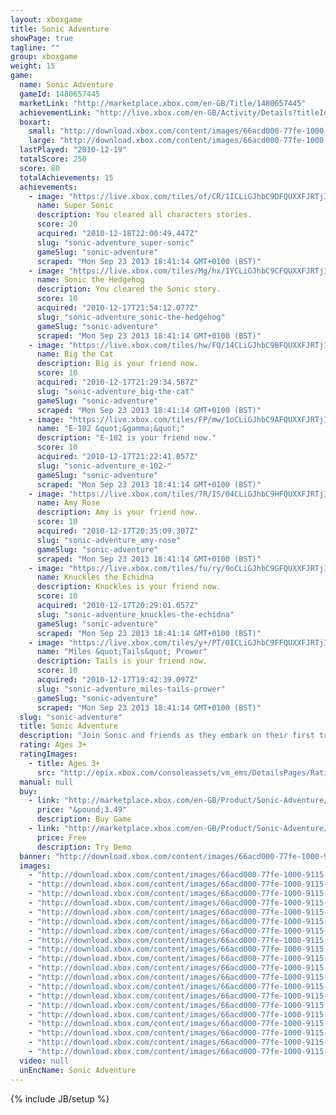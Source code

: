 ```yaml
---
layout: xboxgame
title: Sonic Adventure
showPage: true
tagline: ""
group: xboxgame
weight: 15
game: 
  name: Sonic Adventure
  gameId: 1480657445
  marketLink: "http://marketplace.xbox.com/en-GB/Title/1480657445"
  achievementLink: "http://live.xbox.com/en-GB/Activity/Details?titleId=1480657445"
  boxart: 
    small: "http://download.xbox.com/content/images/66acd000-77fe-1000-9115-d80258410a25/1033/boxartsm.jpg"
    large: "http://download.xbox.com/content/images/66acd000-77fe-1000-9115-d80258410a25/1033/boxartlg.jpg"
  lastPlayed: "2010-12-19"
  totalScore: 250
  score: 80
  totalAchievements: 15
  achievements: 
    - image: "https://live.xbox.com/tiles/of/CR/1ICLiGJhbC9DFQUXXFJRTjI1L2FjaC8wLzcAAAAA5+fn+77wug==.jpg"
      name: Super Sonic
      description: You cleared all characters stories.
      score: 20
      acquired: "2010-12-18T22:00:49.447Z"
      slug: "sonic-adventure_super-sonic"
      gameSlug: "sonic-adventure"
      scraped: "Mon Sep 23 2013 18:41:14 GMT+0100 (BST)"
    - image: "https://live.xbox.com/tiles/Mg/hx/1YCLiGJhbC9CFQUXXFJRTjI1L2FjaC8wLzYAAAAA5+fn+l4IKQ==.jpg"
      name: Sonic the Hedgehog
      description: You cleared the Sonic story.
      score: 10
      acquired: "2010-12-17T21:54:12.077Z"
      slug: "sonic-adventure_sonic-the-hedgehog"
      gameSlug: "sonic-adventure"
      scraped: "Mon Sep 23 2013 18:41:14 GMT+0100 (BST)"
    - image: "https://live.xbox.com/tiles/hw/FQ/14CLiGJhbC9BFQUXXFJRTjI1L2FjaC8wLzUAAAAA5+fn+H8BnA==.jpg"
      name: Big the Cat
      description: Big is your friend now.
      score: 10
      acquired: "2010-12-17T21:29:34.587Z"
      slug: "sonic-adventure_big-the-cat"
      gameSlug: "sonic-adventure"
      scraped: "Mon Sep 23 2013 18:41:14 GMT+0100 (BST)"
    - image: "https://live.xbox.com/tiles/FP/mw/1oCLiGJhbC9AFQUXXFJRTjI1L2FjaC8wLzQAAAAA5+fn+Z-5Dw==.jpg"
      name: "E-102 &quot;&gamma;&quot;"
      description: "E-102 is your friend now."
      score: 10
      acquired: "2010-12-17T21:22:41.057Z"
      slug: "sonic-adventure_e-102-"
      gameSlug: "sonic-adventure"
      scraped: "Mon Sep 23 2013 18:41:14 GMT+0100 (BST)"
    - image: "https://live.xbox.com/tiles/7R/IS/04CLiGJhbC9HFQUXXFJRTjI1L2FjaC8wLzMAAAAA5+fn-D0S9g==.jpg"
      name: Amy Rose
      description: Amy is your friend now.
      score: 10
      acquired: "2010-12-17T20:35:09.307Z"
      slug: "sonic-adventure_amy-rose"
      gameSlug: "sonic-adventure"
      scraped: "Mon Sep 23 2013 18:41:14 GMT+0100 (BST)"
    - image: "https://live.xbox.com/tiles/fu/ry/0oCLiGJhbC9GFQUXXFJRTjI1L2FjaC8wLzIAAAAA5+fn-d3qZQ==.jpg"
      name: Knuckles the Echidna
      description: Knuckles is your friend now.
      score: 10
      acquired: "2010-12-17T20:29:01.657Z"
      slug: "sonic-adventure_knuckles-the-echidna"
      gameSlug: "sonic-adventure"
      scraped: "Mon Sep 23 2013 18:41:14 GMT+0100 (BST)"
    - image: "https://live.xbox.com/tiles/y+/PT/0ICLiGJhbC9FFQUXXFJRTjI1L2FjaC8wLzEAAAAA5+fn--zj0A==.jpg"
      name: "Miles &quot;Tails&quot; Prower"
      description: Tails is your friend now.
      score: 10
      acquired: "2010-12-17T19:42:39.097Z"
      slug: "sonic-adventure_miles-tails-prower"
      gameSlug: "sonic-adventure"
      scraped: "Mon Sep 23 2013 18:41:14 GMT+0100 (BST)"
  slug: "sonic-adventure"
  title: Sonic Adventure
  description: "Join Sonic and friends as they embark on their first truly epic quest to stop Dr, Eggman&rsquo;s most villainous scheme in the hit Dreamcast title Sonic Adventure&trade; now available on Xbox&reg;LIVE Arcade.  An ancient evil lurking within the Master Emerald has been unleashed from its slumber by the devious Dr. Eggman and is on the verge of becoming the ultimate monster using the 7 Chaos Emeralds. Only Sonic and his friends are heroic enough to put a stop to Dr. Eggman and his evil minions. Hit the ground running in this classic epic adventure in a race against time to save the world!  There are no refunds for this item. For more information, see www.xbox.com/live/accounts."
  rating: Ages 3+
  ratingImages: 
    - title: Ages 3+
      src: "http://epix.xbox.com/consoleassets/vm_ems/DetailsPages/RatingSystemID/14/default/Values/14001.png"
  manual: null
  buy: 
    - link: "http://marketplace.xbox.com/en-GB/Product/Sonic-Adventure/66acd000-77fe-1000-9115-d80258410a25?purchase=1&amp;DownloadType=Game"
      price: "&pound;3.49"
      description: Buy Game
    - link: "http://marketplace.xbox.com/en-GB/Product/Sonic-Adventure/66acd000-77fe-1000-9115-d80258410a25?purchase=1&amp;DownloadType=GameDemo"
      price: Free
      description: Try Demo
  banner: "http://download.xbox.com/content/images/66acd000-77fe-1000-9115-d80258410a25/1033/banner.png"
  images: 
    - "http://download.xbox.com/content/images/66acd000-77fe-1000-9115-d80258410a25/1033/screenlg1.jpg"
    - "http://download.xbox.com/content/images/66acd000-77fe-1000-9115-d80258410a25/1033/screenlg2.jpg"
    - "http://download.xbox.com/content/images/66acd000-77fe-1000-9115-d80258410a25/1033/screenlg3.jpg"
    - "http://download.xbox.com/content/images/66acd000-77fe-1000-9115-d80258410a25/1033/screenlg4.jpg"
    - "http://download.xbox.com/content/images/66acd000-77fe-1000-9115-d80258410a25/1033/screenlg5.jpg"
    - "http://download.xbox.com/content/images/66acd000-77fe-1000-9115-d80258410a25/1033/screenlg6.jpg"
    - "http://download.xbox.com/content/images/66acd000-77fe-1000-9115-d80258410a25/1033/screenlg7.jpg"
    - "http://download.xbox.com/content/images/66acd000-77fe-1000-9115-d80258410a25/1033/screenlg8.jpg"
    - "http://download.xbox.com/content/images/66acd000-77fe-1000-9115-d80258410a25/1033/screenlg9.jpg"
    - "http://download.xbox.com/content/images/66acd000-77fe-1000-9115-d80258410a25/1033/screenlg10.jpg"
    - "http://download.xbox.com/content/images/66acd000-77fe-1000-9115-d80258410a25/1033/screenlg11.jpg"
    - "http://download.xbox.com/content/images/66acd000-77fe-1000-9115-d80258410a25/1033/screenlg12.jpg"
    - "http://download.xbox.com/content/images/66acd000-77fe-1000-9115-d80258410a25/1033/screenlg13.jpg"
    - "http://download.xbox.com/content/images/66acd000-77fe-1000-9115-d80258410a25/1033/screenlg14.jpg"
    - "http://download.xbox.com/content/images/66acd000-77fe-1000-9115-d80258410a25/1033/screenlg15.jpg"
    - "http://download.xbox.com/content/images/66acd000-77fe-1000-9115-d80258410a25/1033/screenlg16.jpg"
    - "http://download.xbox.com/content/images/66acd000-77fe-1000-9115-d80258410a25/1033/screenlg17.jpg"
    - "http://download.xbox.com/content/images/66acd000-77fe-1000-9115-d80258410a25/1033/screenlg18.jpg"
    - "http://download.xbox.com/content/images/66acd000-77fe-1000-9115-d80258410a25/1033/screenlg19.jpg"
    - "http://download.xbox.com/content/images/66acd000-77fe-1000-9115-d80258410a25/1033/screenlg20.jpg"
  video: null
  unEncName: Sonic Adventure
---
```

{% include JB/setup %}